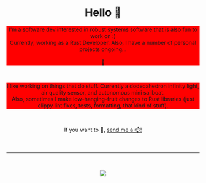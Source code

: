 <h1 align="center">Hello 👋</h1>

<p align="center" style="background: red">
  I'm a software dev interested in robust systems software that is also fun to work on :)<br/>
  Currently, working as a Rust Developer. Also, I have a number of personal projects ongoing...<br/><br/>
  🔭
</p>
<br>
<p align="center" style="background: red">
  I like working on things that do stuff. Currently a dodecahedron infinity light, air quality sensor, and autonomous mini sailboat.<br/>
  Also, sometimes I make low-hanging-fruit changes to Rust libraries (just clippy lint fixes, tests, formatting, that kind of stuff).
</p>
<br>

<p align="center">
  If you want to 💬, <a href="mailto:rafael.bachmann.93@gmail.com">send me a 📫!</a>
</p>
<br>
<hr>
<br>
<p align="center"><img align="center" src="https://github-readme-stats.vercel.app/api?username=barafael&show_icons=true&theme=onedark"></p>
